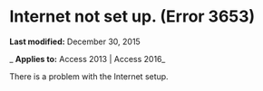 
# Internet not set up. (Error 3653)

 **Last modified:** December 30, 2015

 _ **Applies to:** Access 2013 | Access 2016_

There is a problem with the Internet setup.


